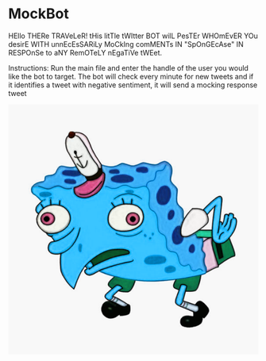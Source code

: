 # MockBot

HEllo THERe TRAVeLeR! tHis litTle tWItter BOT wilL PesTEr WHOmEvER YOu desirE WITH unnEcEsSARiLy MoCkIng comMENTs IN "SpOnGEcAse" IN RESPOnSe to aNY RemOTeLY nEgaTiVe tWEet.

Instructions: Run the main file and enter the handle of the user you would like the bot to target. The bot will check every minute for new tweets and if it identifies a tweet with negative sentiment, it will send a mocking response tweet

![Mocking Spongebob](mockingspongebobbb.png)

